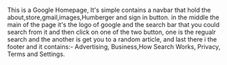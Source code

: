 This is a Google Homepage, It's simple contains a navbar that hold the about,store,gmail,images,Humberger and sign in button.
in the middle the main of the page it's the logo of google and the search bar that you could search from it and then click on one of the two button, one is the regualr search and the another is get you to a random article, and last there i the footer and it contains:- Advertising, Business,How Search Works, Privacy, Terms and Settings.
